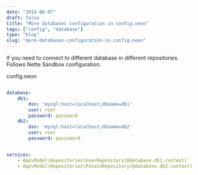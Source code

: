 ```yaml
---
date: "2014-08-07"
draft: false
title: "More databases configuration in config.neon"
tags: ["config", "database"]
type: "blog"
slug: "more-databases-configuration-in-config-neon"
---
```


If you need to connect to different database in different repositories. Follows Nette Sandbox configuration.

config.neon
```yaml

database:
	db1:
		dsn: 'mysql:host=localhost;dbname=db1'
		user: root
		password: password
	db2:
		dsn: 'mysql:host=localhost;dbname=db2'
		user: root
		password: passsword


services:
	- App\Model\Repositories\UserRepository(@database.db1.context)
	- App\Model\Repositories\PotatoRepository(@database.db2.context)
```
